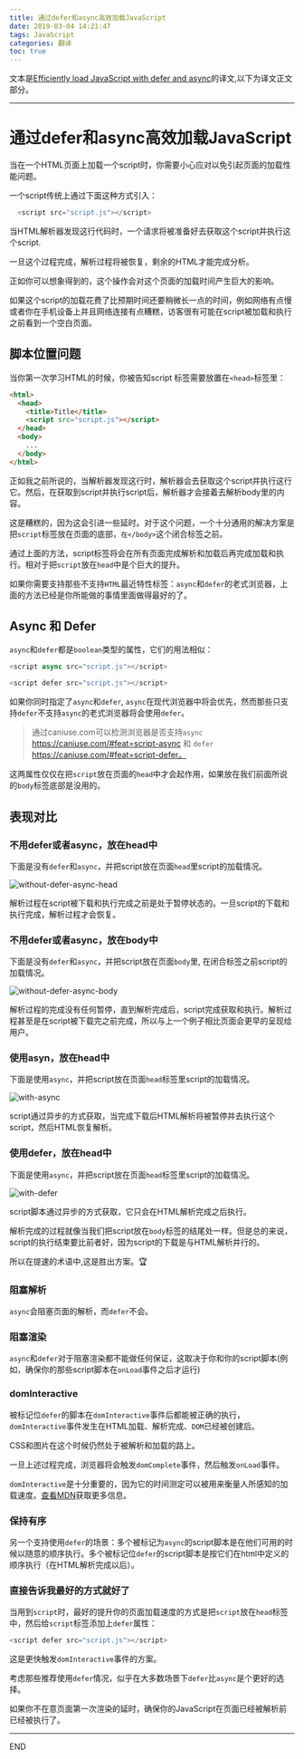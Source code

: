 ```yaml
---
title: 通过defer和async高效加载JavaScript
date: 2019-03-04 14:21:47
tags: JavaScript
categories: 翻译
toc: true
---
```


文本是[Efficiently load JavaScript with defer and async](https://flaviocopes.com/javascript-async-defer/)的译文,以下为译文正文部分。

---

# 通过defer和async高效加载JavaScript

当在一个HTML页面上加载一个script时，你需要小心应对以免引起页面的加载性能问题。

一个script传统上通过下面这种方式引入：

``` js
  <script src="script.js"></script>
```

当HTML解析器发现这行代码时，一个请求将被准备好去获取这个script并执行这个script.

<!-- more -->

一旦这个过程完成，解析过程将被恢复，剩余的HTML才能完成分析。

正如你可以想象得到的，这个操作会对这个页面的加载时间产生巨大的影响。

如果这个script的加载花费了比预期时间还要稍微长一点的时间，例如网络有点慢或者你在手机设备上并且网络连接有点糟糕，访客很有可能在script被加载和执行之前看到一个空白页面。

## 脚本位置问题

当你第一次学习HTML的时候，你被告知script 标签需要放置在`<head>`标签里：

``` html
<html>
  <head>
    <title>Title</title>
    <script src="script.js"></script>
  </head>
  <body>
    ...
  </body>
</html>

```

正如我之前所说的，当解析器发现这行时，解析器会去获取这个script并执行这行它。然后，在获取到script并执行script后，解析器才会接着去解析body里的内容。

这是糟糕的，因为这会引进一些延时。对于这个问题，一个十分通用的解决方案是把`script`标签放在页面的底部，`在</body>`这个闭合标签之前。

通过上面的方法，script标签将会在所有页面完成解析和加载后再完成加载和执行。相对于把`script`放在`head`中是个巨大的提升。

如果你需要支持那些不支持`HTML`最近特性标签：`async`和`defer`的老式浏览器，上面的方法已经是你所能做的事情里面做得最好的了。

## Async 和 Defer

`async`和`defer`都是`boolean`类型的属性，它们的用法相似：

``` js
<script async src="script.js"></script>
```

``` js
<script defer src="script.js"></script>
```

如果你同时指定了`async`和`defer`, `async`在现代浏览器中将会优先，然而那些只支持`defer`不支持`async`的老式浏览器将会使用`defer`。

> 通过caniuse.com可以检测浏览器是否支持`async` https://caniuse.com/#feat=script-async 和 `defer` https://caniuse.com/#feat=script-defer。

这两属性仅仅在把`script`放在页面的`head`中才会起作用，如果放在我们前面所说的`body`标签底部是没用的。

## 表现对比

### 不用defer或者async，放在head中

下面是没有`defer`和`async`，并把script放在页面`head`里script的加载情况。

![without-defer-async-head](without-defer-async-head.png)

解析过程在script被下载和执行完成之前是处于暂停状态的。一旦script的下载和执行完成，解析过程才会恢复。

### 不用defer或者async，放在body中

下面是没有`defer`和`async`，并把script放在页面`body`里, 在闭合标签之前script的加载情况。

![without-defer-async-body](without-defer-async-body.png)

解析过程的完成没有任何暂停，直到解析完成后，script完成获取和执行。解析过程甚至是在script被下载完之前完成，所以与上一个例子相比页面会更早的呈现给用户。

### 使用asyn，放在head中

下面是使用`async`，并把script放在页面`head`标签里script的加载情况。

![with-async](with-async.png)

script通过异步的方式获取，当完成下载后HTML解析将被暂停并去执行这个script，然后HTML恢复解析。

### 使用defer，放在head中

下面是使用`async`，并把script放在页面`head`标签里script的加载情况。

![with-defer](with-defer.png)

script脚本通过异步的方式获取，它只会在HTML解析完成之后执行。

解析完成的过程就像当我们把script放在`body`标签的结尾处一样。但是总的来说，script的执行结束要比前者好，因为script的下载是与HTML解析并行的。

所以在提速的术语中,这是胜出方案。🏆

### 阻塞解析

`async`会阻塞页面的解析，而`defer`不会。

### 阻塞渲染

`async`和`defer`对于阻塞渲染都不能做任何保证，这取决于你和你的script脚本(例如，确保你的那些script脚本在`onLoad`事件之后才运行)

### domInteractive

被标记位`defer`的脚本在`domInteractive`事件后都能被正确的执行，`domInteractive`事件发生在HTML加载、解析完成、`DOM`已经被创建后。

CSS和图片在这个时候仍然处于被解析和加载的路上。

一旦上述过程完成，浏览器将会触发`domComplete`事件，然后触发`onLoad`事件。

`domInteractive`是十分重要的，因为它的时间测定可以被用来衡量人所感知的加载速度。[查看MDN](https://developer.mozilla.org/en-US/docs/Web/API/PerformanceTiming/domInteractive)获取更多信息。

### 保持有序

另一个支持使用`defer`的场景：多个被标记为`async`的script脚本是在他们可用的时候以随意的顺序执行。多个被标记位`defer`的script脚本是按它们在html中定义的顺序执行（在HTML解析完成以后）。

### 直接告诉我最好的方式就好了

当用到`script`时，最好的提升你的页面加载速度的方式是把`script`放在`head`标签中，然后给`script`标签添加上`defer`属性：

``` js
<script defer src="script.js"></script>
```

这是更快触发`domInteractive`事件的方案。

考虑那些推荐使用`defer`情况，似乎在大多数场景下`defer`比`async`是个更好的选择。

如果你不在意页面第一次渲染的延时，确保你的JavaScript在页面已经被解析前已经被执行了。

---

END